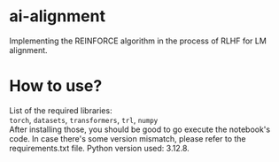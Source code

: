 # ai-alignment
Implementing the REINFORCE algorithm in the process of RLHF for LM alignment.

# How to use?
List of the required libraries:<br>
`torch`, `datasets`, `transformers`, `trl`, `numpy`<br>
After installing those, you should be good to go execute the notebook's code. In case there's some version mismatch, please refer to the requirements.txt file. Python version used: 3.12.8.

